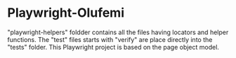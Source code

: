 # Playwright-Olufemi

"playwright-helpers" foldder contains all the files having locators and helper functions.
The "test" files starts with "verify" are place directly into the "tests" folder.
This Playwright project is based on the page object model.
